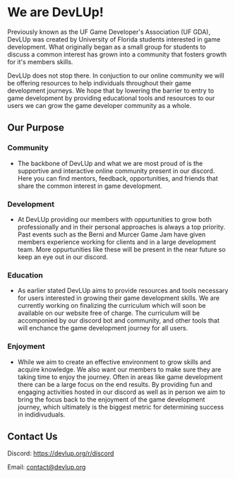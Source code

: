 # We are DevLUp!

Previously known as the UF Game Developer's Association (UF GDA), DevLUp was created by University of Florida students interested in game development. What originally began as a small group for students to discuss a common interest has grown into a community that fosters growth for it's members skills.

DevLUp does not stop there. In conjuction to our online community we will be offering resources to help individuals throughout their game development journeys. We hope that by lowering the barrier to entry to game development by providing educational tools and resources to our users we can grow the game developer community as a whole.

## Our Purpose

### Community

* The backbone of DevLUp and what we are most proud of is the supportive and interactive online community present in our discord. Here you can find mentors, feedback, opportunities, and friends that share the common interest in game development.

### Development

* At DevLUp providing our members with oppurtunities to grow both professionally and in their personal approaches is always a top priority. Past events such as the Berni and Murcer Game Jam have given members experience working for clients and in a large development team. More oppurtunities like these will be present in the near future so keep an eye out in our discord.

### Education

* As earlier stated DevLUp aims to provide resources and tools necessary for users interested in growing their game development skills. We are currently working on finalizing the curriculum which will soon be available on our website free of charge. The curriculum will be accomponied by our discord bot and community, and other tools that will enchance the game development journey for all users.

### Enjoyment

* While we aim to create an effective environment to grow skills and acquire knowledge. We also want our members to make sure they are taking time to enjoy the journey. Often in areas like game development there can be a large focus on the end results. By providing fun and engaging activities hosted in our discord as well as in person we aim to bring the focus back to the enjoyment of the game development journey, which ultimately is the biggest metric for determining success in indidivuduals.

[//]: ## (Behind The Scenes, information on the org's story as well as just putting the credits section here.)

## Contact Us

Discord: https://devlup.org/r/discord

Email: contact@devlup.org
